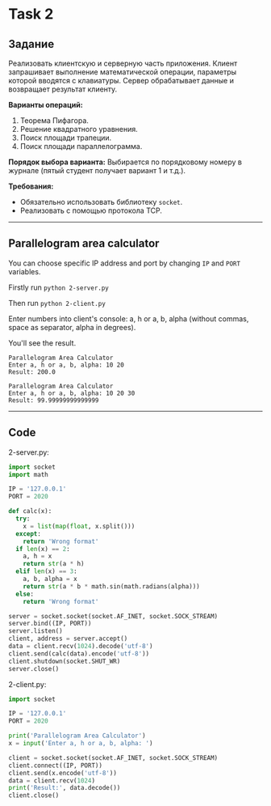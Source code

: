 # Task 2

## Задание
Реализовать клиентскую и серверную часть приложения. Клиент запрашивает выполнение математической операции, параметры которой вводятся с клавиатуры. Сервер обрабатывает данные и возвращает результат клиенту.

**Варианты операций:**

  1. Теорема Пифагора.
  2. Решение квадратного уравнения.
  3. Поиск площади трапеции.
  4. Поиск площади параллелограмма.

**Порядок выбора варианта:** Выбирается по порядковому номеру в журнале (пятый студент получает вариант 1 и т.д.).

**Требования:**

  - Обязательно использовать библиотеку `socket`.
  - Реализовать с помощью протокола TCP.

---

## Parallelogram area calculator

You can choose specific IP address and port by changing `IP` and `PORT` variables.

Firstly run `python 2-server.py`

Then run `python 2-client.py`

Enter numbers into client's console: a, h or a, b, alpha (without commas, space as separator, alpha in degrees).

You'll see the result.

```
Parallelogram Area Calculator
Enter a, h or a, b, alpha: 10 20
Result: 200.0

Parallelogram Area Calculator
Enter a, h or a, b, alpha: 10 20 30
Result: 99.99999999999999
```

---

## Code

2-server.py:
```python
import socket
import math

IP = '127.0.0.1'
PORT = 2020

def calc(x):
  try:
    x = list(map(float, x.split()))
  except:
    return 'Wrong format'
  if len(x) == 2:
    a, h = x
    return str(a * h)
  elif len(x) == 3:
    a, b, alpha = x
    return str(a * b * math.sin(math.radians(alpha)))
  else:
    return 'Wrong format'

server = socket.socket(socket.AF_INET, socket.SOCK_STREAM)
server.bind((IP, PORT))
server.listen()
client, address = server.accept()
data = client.recv(1024).decode('utf-8')
client.send(calc(data).encode('utf-8'))
client.shutdown(socket.SHUT_WR)
server.close()
```

2-client.py:
```python
import socket

IP = '127.0.0.1'
PORT = 2020

print('Parallelogram Area Calculator')
x = input('Enter a, h or a, b, alpha: ')

client = socket.socket(socket.AF_INET, socket.SOCK_STREAM)
client.connect((IP, PORT))
client.send(x.encode('utf-8'))
data = client.recv(1024)
print('Result:', data.decode())
client.close()
```